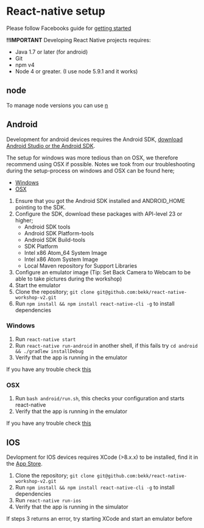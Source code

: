 # React-native setup
Please follow Facebooks guide for [getting started](https://facebook.github.io/react-native/docs/getting-started.html)

**!!IMPORTANT**
Developing React Native projects requires:
 - Java 1.7 or later (for android)
 - Git
 - npm v4
 - Node 4 or greater. (I use node 5.9.1 and it works)



## node
To manage node versions you can use [n](https://www.npmjs.com/package/n)

## Android
Development for android devices requires the Android SDK, [download Android Studio or the Android SDK](http://developer.android.com/sdk/index.html).

The setup for windows was more tedious than on OSX, we therefore recommend using OSX if possible.
Notes we took from our troubleshooting during the setup-process on windows and OSX can be found here;

* [Windows](trouble-windows-android.md)
* [OSX](trouble-osx-android.md)

1. Ensure that you got the Android SDK installed and ANDROID_HOME pointing to the SDK.
2. Configure the SDK, download these packages with API-level 23 or higher;
    * Android SDK tools
    * Android SDK Platform-tools
    * Android SDK Build-tools
    * SDK Platform
    * Intel x86 Atom_64 System Image
    * Intel x86 Atom System Image
    * Local Maven repository for Support Libraries
3. Configure an emulator image (Tip: Set Back Camera to Webcam to be able to take pictures during the workshop)
4. Start the emulator
5. Clone the repository; `git clone git@github.com:bekk/react-native-workshop-v2.git`
6. Run `npm install && npm install react-native-cli -g` to install dependencies

### Windows
1. Run `react-native start`
2. Run `react-native run-android` in another shell, if this fails try `cd android && ./gradlew installDebug`
3. Verify that the app is running in the emulator

If you have any trouble check [this](trouble-windows-android.md)

### OSX
1. Run `bash android/run.sh`, this checks your configuration and starts react-native
2. Verify that the app is running in the emulator

If you have any trouble check [this](trouble-osx-android.md)

## IOS
Devlopment for IOS devices requires XCode (>8.x.x) to be installed, find it in the [App Store](https://itunes.apple.com/no/app/xcode/id497799835).

1. Clone the repository; `git clone git@github.com:bekk/react-native-workshop-v2.git`
2. Run `npm install && npm install react-native-cli -g` to install dependencies
3. Run `react-native run-ios`
4. Verify that the app is running in the simulator

If steps 3 returns an error, try starting XCode and start an emulator before
